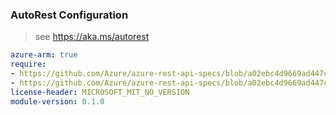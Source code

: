 ### AutoRest Configuration

> see https://aka.ms/autorest

``` yaml
azure-arm: true
require:
- https://github.com/Azure/azure-rest-api-specs/blob/a02ebc4d9669ad447c42463cd65dffecc3e598d4/specification/customerlockbox/resource-manager/readme.md
- https://github.com/Azure/azure-rest-api-specs/blob/a02ebc4d9669ad447c42463cd65dffecc3e598d4/specification/customerlockbox/resource-manager/readme.go.md
license-header: MICROSOFT_MIT_NO_VERSION
module-version: 0.1.0

```